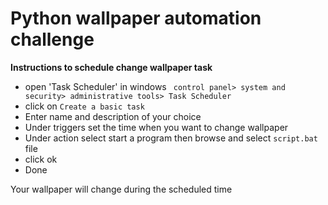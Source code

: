 # Python wallpaper automation challenge

**Instructions to schedule change wallpaper task**
- open 'Task Scheduler' in windows ``` control panel> system and security> administrative tools> Task Scheduler```
- click on ```Create a basic task``` 
- Enter name and description of your choice
- Under triggers set the time when you want to change wallpaper
- Under action select start a program then browse and select ```script.bat``` file
- click ok
- Done

Your wallpaper will change during the scheduled time